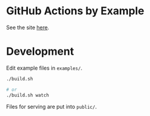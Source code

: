 # GitHub Actions by Example

See the site [here](https://www.actionsbyexample.com/).

# Development

Edit example files in `examples/`.

```bash
./build.sh

# or
./build.sh watch
```

Files for serving are put into `public/`.